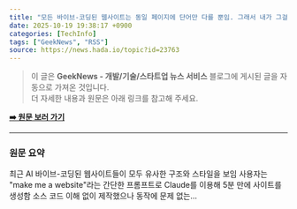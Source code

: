 ```yaml
---
title: "모든 바이브-코딩된 웹사이트는 동일 페이지에 단어만 다를 뿐임. 그래서 내가 그걸 만듦"
date: 2025-10-19 19:38:17 +0900
categories: [TechInfo]
tags: ["GeekNews", "RSS"]
source: https://news.hada.io/topic?id=23763
---
```

> 이 글은 **GeekNews - 개발/기술/스타트업 뉴스 서비스** 블로그에 게시된 글을 자동으로 가져온 것입니다. <br>
> 더 자세한 내용과 원문은 아래 링크를 참고해 주세요.

[**➡️ 원문 보러 가기**](https://news.hada.io/topic?id=23763)

---

### 원문 요약
최근 AI 바이브-코딩된 웹사이트들이 모두 유사한 구조와 스타일을 보임 사용자는 "make me a website"라는 간단한 프롬프트로 Claude를 이용해 5분 만에 사이트를 생성함 소스 코드 이해 없이 제작했으나 동작에 문제 없는...
